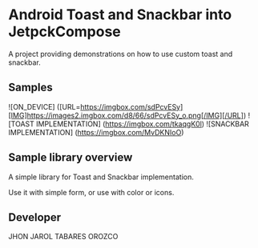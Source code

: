 Android Toast and Snackbar into JetpckCompose
==================================

A project providing demonstrations on how to use custom toast and snackbar.

Samples
-------

![ON_DEVICE]   ([URL=https://imgbox.com/sdPcvESy][IMG]https://images2.imgbox.com/d8/66/sdPcvESy_o.png[/IMG][/URL])
![TOAST IMPLEMENTATION]   (https://imgbox.com/tkaqgK0l)
![SNACKBAR IMPLEMENTATION]   (https://imgbox.com/MvDKNIoO)

Sample library overview
-------------------

A simple library for Toast and Snackbar implementation.

Use it with simple form, or use with color or icons.

Developer
--------------------

JHON JAROL TABARES OROZCO